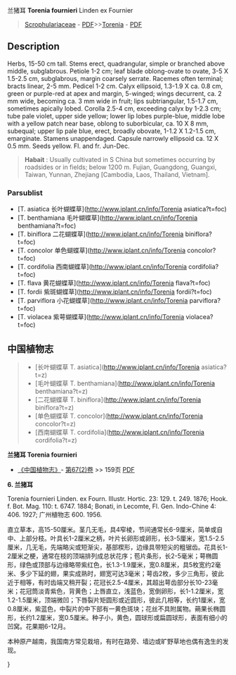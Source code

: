 兰猪耳 **Torenia fournieri** Linden ex Fournier

> [Scrophulariaceae](http://www.iplant.cn/info/Scrophulariaceae?t=foc) - [PDF](http://www.iplant.cn/foc/pdf/Scrophulariaceae.pdf)>>[Torenia](http://www.iplant.cn/info/Torenia?t=foc) - [PDF](http://www.iplant.cn/foc/pdf/Torenia.pdf)

## Description

Herbs, 15-50 cm tall. Stems erect, quadrangular, simple or branched above middle, subglabrous. Petiole 1-2 cm; leaf blade oblong-ovate to ovate, 3-5 X 1.5-2.5 cm, subglabrous, margin coarsely serrate. Racemes often terminal; bracts linear, 2-5 mm. Pedicel 1-2 cm. Calyx ellipsoid, 1.3-1.9 X ca. 0.8 cm, green or purple-red at apex and margin, 5-winged; wings decurrent, ca. 2 mm wide, becoming ca. 3 mm wide in fruit; lips subtriangular, 1.5-1.7 cm, sometimes apically lobed. Corolla 2.5-4 cm, exceeding calyx by 1-2.3 cm; tube pale violet, upper side yellow; lower lip lobes purple-blue, middle lobe with a yellow patch near base, oblong to suborbicular, ca. 10 X 8 mm, subequal; upper lip pale blue, erect, broadly obovate, 1-1.2 X 1.2-1.5 cm, emarginate. Stamens unappendaged. Capsule narrowly ellipsoid ca. 12 X 0.5 mm. Seeds yellow. Fl. and fr. Jun-Dec.


> **Habait** : 
> Usually cultivated in S China but sometimes occurring by roadsides or in fields; below 1200 m. Fujian, Guangdong, Guangxi, Taiwan, Yunnan, Zhejiang [Cambodia, Laos, Thailand, Vietnam].



### Parsublist

* [T.  asiatica  长叶蝴蝶草](http://www.iplant.cn/info/Torenia asiatica?t=foc)
* [T.  benthamiana  毛叶蝴蝶草](http://www.iplant.cn/info/Torenia benthamiana?t=foc)
* [T.  biniflora  二花蝴蝶草](http://www.iplant.cn/info/Torenia biniflora?t=foc)
* [T.  concolor  单色蝴蝶草](http://www.iplant.cn/info/Torenia concolor?t=foc)
* [T.  cordifolia  西南蝴蝶草](http://www.iplant.cn/info/Torenia cordifolia?t=foc)
* [T.  flava  黄花蝴蝶草](http://www.iplant.cn/info/Torenia flava?t=foc)
* [T.  fordii  紫斑蝴蝶草](http://www.iplant.cn/info/Torenia fordii?t=foc)
* [T.  parviflora  小花蝴蝶草](http://www.iplant.cn/info/Torenia parviflora?t=foc)
* [T.  violacea  紫萼蝴蝶草](http://www.iplant.cn/info/Torenia violacea?t=foc)


## 中国植物志

> * [长叶蝴蝶草  T.  asiatica](http://www.iplant.cn/info/Torenia asiatica?t=z)
> * [毛叶蝴蝶草  T.  benthamiana](http://www.iplant.cn/info/Torenia benthamiana?t=z)
> * [二花蝴蝶草  T.  biniflora](http://www.iplant.cn/info/Torenia biniflora?t=z)
> * [单色蝴蝶草  T.  concolor](http://www.iplant.cn/info/Torenia concolor?t=z)
> * [西南蝴蝶草  T.  cordifolia](http://www.iplant.cn/info/Torenia cordifolia?t=z)


**兰猪耳 Torenia fournieri**

* [《中国植物志》](http://www.iplant.cn/frps)- [第67(2)卷](http://www.iplant.cn/frps/vol/67(2)) >> 159页 [PDF](http://www.iplant.cn/frps/pdf/67(2)/159.pdf)


**6. 兰猪耳**

Torenia fournieri Linden. ex Fourn. Illustr. Hortic. 23: 129. t. 249. 1876; Hook. f. Bot. Mag. 110: t. 6747. 1884; Bonati, in Lecomte, Fl. Gen. Indo-Chine 4: 406. 1927; 广州植物志 600. 1956.

直立草本，高15-50厘米。茎几无毛，具4窄棱，节间通常长6-9厘米，简单或自中、上部分枝。叶具长1-2厘米之柄，叶片长卵形或卵形，长3-5厘米，宽1.5-2.5厘米，几无毛，先端略尖或短渐尖，基部楔形，边缘具带短尖的粗锯齿。花具长1-2厘米之梗，通常在枝的顶端排列成总状花序；苞片条形，长2-5毫米；萼椭圆形，绿色或顶部与边缘略带紫红色，长1.3-1.9厘米，宽0.8厘米，具5枚宽约2毫米、多少下延的翅，果实成熟时，翅宽可达3毫米；萼齿2枚，多少三角形，彼此近于相等，有时齿端又稍开裂；花冠长2.5-4厘米，其超出萼齿部分长10-23毫米；花冠筒淡青紫色，背黄色；上唇直立，浅蓝色，宽倒卵形，长1-1.2厘米，宽1.2-1.5厘米，顶端微凹；下唇裂片矩圆形或近圆形，彼此几相等，长约1厘米，宽0.8厘米，紫蓝色，中裂片的中下部有一黄色斑块；花丝不具附属物。蒴果长椭圆形，长约1.2厘米，宽0.5厘米。种子小，黄色，圆球形或扁圆球形，表面有细小的凹窝。花果期6-12月。

本种原产越南，我国南方常见栽培，有时在路旁、墙边或旷野草地也偶有逸生的发现。



}